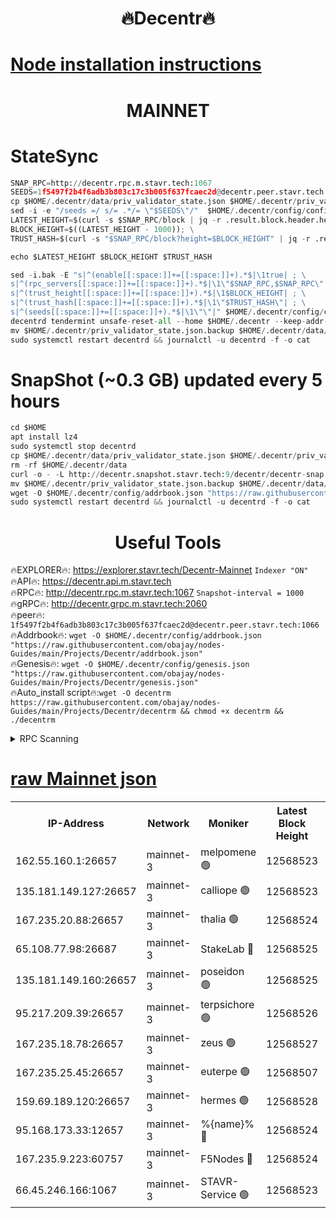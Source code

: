<h1 align="center"> 🔥Decentr🔥</h1>

[Node installation instructions](https://github.com/obajay/nodes-Guides/tree/main/Projects/Decentr)
=
<h1 align="center"> MAINNET</h1>

# StateSync
```python
SNAP_RPC=http://decentr.rpc.m.stavr.tech:1067
SEEDS=1f5497f2b4f6adb3b803c17c3b005f637fcaec2d@decentr.peer.stavr.tech:1066
cp $HOME/.decentr/data/priv_validator_state.json $HOME/.decentr/priv_validator_state.json.backup
sed -i -e "/seeds =/ s/= .*/= \"$SEEDS\"/"  $HOME/.decentr/config/config.toml
LATEST_HEIGHT=$(curl -s $SNAP_RPC/block | jq -r .result.block.header.height); \
BLOCK_HEIGHT=$((LATEST_HEIGHT - 1000)); \
TRUST_HASH=$(curl -s "$SNAP_RPC/block?height=$BLOCK_HEIGHT" | jq -r .result.block_id.hash)

echo $LATEST_HEIGHT $BLOCK_HEIGHT $TRUST_HASH

sed -i.bak -E "s|^(enable[[:space:]]+=[[:space:]]+).*$|\1true| ; \
s|^(rpc_servers[[:space:]]+=[[:space:]]+).*$|\1\"$SNAP_RPC,$SNAP_RPC\"| ; \
s|^(trust_height[[:space:]]+=[[:space:]]+).*$|\1$BLOCK_HEIGHT| ; \
s|^(trust_hash[[:space:]]+=[[:space:]]+).*$|\1\"$TRUST_HASH\"| ; \
s|^(seeds[[:space:]]+=[[:space:]]+).*$|\1\"\"|" $HOME/.decentr/config/config.toml
decentrd tendermint unsafe-reset-all --home $HOME/.decentr --keep-addr-book
mv $HOME/.decentr/priv_validator_state.json.backup $HOME/.decentr/data/priv_validator_state.json
sudo systemctl restart decentrd && journalctl -u decentrd -f -o cat
```
# SnapShot (~0.3 GB) updated every 5 hours
```python
cd $HOME
apt install lz4
sudo systemctl stop decentrd
cp $HOME/.decentr/data/priv_validator_state.json $HOME/.decentr/priv_validator_state.json.backup
rm -rf $HOME/.decentr/data
curl -o - -L http://decentr.snapshot.stavr.tech:9/decentr/decentr-snap.tar.lz4 | lz4 -c -d - | tar -x -C $HOME/.decentr --strip-components 2
mv $HOME/.decentr/priv_validator_state.json.backup $HOME/.decentr/data/priv_validator_state.json
wget -O $HOME/.decentr/config/addrbook.json "https://raw.githubusercontent.com/obajay/nodes-Guides/main/Projects/Decentr/addrbook.json"
sudo systemctl restart decentrd && journalctl -u decentrd -f -o cat
```

 <h1 align="center"> Useful Tools</h1>

🔥EXPLORER🔥:     https://explorer.stavr.tech/Decentr-Mainnet        `Indexer "ON"` \
🔥API🔥:          https://decentr.api.m.stavr.tech \
🔥RPC🔥:          http://decentr.rpc.m.stavr.tech:1067              `Snapshot-interval = 1000` \
🔥gRPC🔥:         http://decentr.grpc.m.stavr.tech:2060 \
🔥peer🔥:         `1f5497f2b4f6adb3b803c17c3b005f637fcaec2d@decentr.peer.stavr.tech:1066` \
🔥Addrbook🔥:  `wget -O $HOME/.decentr/config/addrbook.json "https://raw.githubusercontent.com/obajay/nodes-Guides/main/Projects/Decentr/addrbook.json"` \
🔥Genesis🔥:  `wget -O $HOME/.decentr/config/genesis.json "https://raw.githubusercontent.com/obajay/nodes-Guides/main/Projects/Decentr/genesis.json"` \
🔥Auto_install script🔥:`wget -O decentrm https://raw.githubusercontent.com/obajay/nodes-Guides/main/Projects/Decentr/decentrm && chmod +x decentrm && ./decentrm`

<details>
<summary>RPC Scanning</summary>

<h2 align="center"> We scan nodes in real time every 4 hours. And we provide the final result of RPC endpoints.
We cannot influence the operation of these nodes in any way. </h2>


```python
If Voting Power is higher than 0 --> then the Node is a validator of the network and may be subject to attack and be a potential threat to the chain.
```
```python
We marked such validators with a red symbol
```

</details>

[raw Mainnet json](https://rpc-check.decentrm.stavr.tech/decentrm/rpc-decentrm-result.json)
=



<table><tr><th>IP-Address</th><th>Network</th><th>Moniker</th><th>Latest Block Height</th><th>Earliest Block Height</th><th>Catching Up</th><th>Tx Index</th><th>Voting Power</th><th>Scan Time</th></tr><tr><td>162.55.160.1:26657</td><td>mainnet-3</td><td>melpomene 🟢</td><td>12568523</td><td>1688950</td><td>False</td><td>on</td><td>0</td><td>2024-01-24T05:17:21.437334967UTC</td></tr><tr><td>135.181.149.127:26657</td><td>mainnet-3</td><td>calliope 🟢</td><td>12568523</td><td>1688950</td><td>False</td><td>on</td><td>0</td><td>2024-01-24T05:17:23.818817633UTC</td></tr><tr><td>167.235.20.88:26657</td><td>mainnet-3</td><td>thalia 🟢</td><td>12568524</td><td>1688950</td><td>False</td><td>on</td><td>0</td><td>2024-01-24T05:17:29.858594766UTC</td></tr><tr><td>65.108.77.98:26687</td><td>mainnet-3</td><td>StakeLab 🔴</td><td>12568525</td><td>1688950</td><td>False</td><td>on</td><td>5403669</td><td>2024-01-24T05:17:30.282841626UTC</td></tr><tr><td>135.181.149.160:26657</td><td>mainnet-3</td><td>poseidon 🟢</td><td>12568525</td><td>1688950</td><td>False</td><td>on</td><td>0</td><td>2024-01-24T05:17:35.200041463UTC</td></tr><tr><td>95.217.209.39:26657</td><td>mainnet-3</td><td>terpsichore 🟢</td><td>12568526</td><td>1688950</td><td>False</td><td>on</td><td>0</td><td>2024-01-24T05:17:39.672610091UTC</td></tr><tr><td>167.235.18.78:26657</td><td>mainnet-3</td><td>zeus 🟢</td><td>12568527</td><td>1688950</td><td>False</td><td>on</td><td>0</td><td>2024-01-24T05:17:44.017687062UTC</td></tr><tr><td>167.235.25.45:26657</td><td>mainnet-3</td><td>euterpe 🟢</td><td>12568507</td><td>1688950</td><td>False</td><td>on</td><td>0</td><td>2024-01-24T05:17:46.355370141UTC</td></tr><tr><td>159.69.189.120:26657</td><td>mainnet-3</td><td>hermes 🟢</td><td>12568528</td><td>1688950</td><td>False</td><td>on</td><td>0</td><td>2024-01-24T05:17:48.744402196UTC</td></tr><tr><td>95.168.173.33:12657</td><td>mainnet-3</td><td>%{name}% 🔴</td><td>12568524</td><td>8964001</td><td>False</td><td>on</td><td>4176556</td><td>2024-01-24T05:17:24.985312309UTC</td></tr><tr><td>167.235.9.223:60757</td><td>mainnet-3</td><td>F5Nodes 🔴</td><td>12568524</td><td>12380001</td><td>False</td><td>off</td><td>562</td><td>2024-01-24T05:17:25.348252916UTC</td></tr><tr><td>66.45.246.166:1067</td><td>mainnet-3</td><td>STAVR-Service 🟢</td><td>12568523</td><td>12567001</td><td>False</td><td>on</td><td>0</td><td>2024-01-24T05:17:24.368432941UTC</td></tr></table>